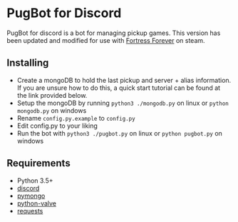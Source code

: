 # PugBot for Discord

PugBot for discord is a bot for managing pickup games. This version has been updated and modified for use with [Fortress Forever](http://www.fortress-forever.com/) on steam.

## Installing

- Create a mongoDB to hold the last pickup and server + alias information. If you are unsure how to do this, a quick start tutorial can be found at the link provided below.
- Setup the mongoDB by running `python3 ./mongodb.py` on linux or `python mongodb.py` on windows
- Rename `config.py.example` to `config.py`
- Edit config.py to your liking
- Run the bot with `python3 ./pugbot.py` on linux or `python pugbot.py` on windows

## Requirements

- Python 3.5+
- [discord](https://github.com/Rapptz/discord.py)
- [pymongo](https://www.mongodb.com/blog/post/getting-started-with-python-and-mongodb)
- [python-valve](https://github.com/serverstf/python-valve)
- [requests](https://github.com/requests/requests)
